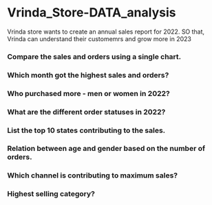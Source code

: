 # Vrinda_Store-DATA_analysis
Vrinda store wants to create an annual sales report for 2022. SO that, Vrinda can understand their customemrs and grow more in 2023
###  Compare the sales and orders using a single chart.
###  Which month got the highest sales and orders?
### Who purchased more - men or women in 2022?
###  What are the different order statuses in 2022?
###  List the top 10 states contributing to the sales.
###  Relation between age and gender based on the number of orders.
###  Which channel is contributing to maximum sales?
###  Highest selling category?
